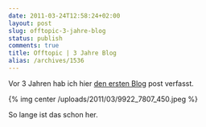 ```yaml
---
date: 2011-03-24T12:58:24+02:00
layout: post
slug: offtopic-3-jahre-blog
status: publish
comments: true
title: Offtopic | 3 Jahre Blog
alias: /archives/1536
---
```


Vor 3 Jahren hab ich hier [den ersten Blog](/archives/421) post verfasst.

{% img center /uploads/2011/03/9922_7807_450.jpeg %}

So lange ist das schon her.
